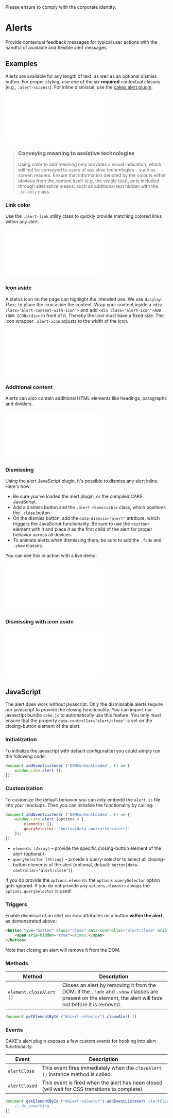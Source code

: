 <AlertInfo alertHeadline="Modifiable">
Please ensure to comply with the corporate identity.
</AlertInfo>

# Alerts

Provide contextual feedback messages for typical user actions with the handful of available and flexible alert messages.

## Examples

Alerts are available for any length of text, as well as an optional dismiss button. For proper styling, use one of the six **required** contextual classes (e.g., `.alert-success`). For inline dismissal, use the [cakes alert plugin](#examples-dismissing).

<ContentRack
    fields='
        "preview": {
            "src": "examples/AlertDefault.html",
            "type": "link"
        },
        "<html>":{
            "src": "examples/AlertDefault.html",
            "type": "content",
            "selector": "#showbox"
        }
    '
 />

![AlertDefault](examples/AlertDefault.html)

> ### Conveying meaning to assistive technologies
>
> Using color to add meaning only provides a visual indication, which will not be conveyed to users of assistive technologies – such as screen readers. Ensure that information denoted by the color is either obvious from the content itself (e.g. the visible text), or is included through alternative means, such as additional text hidden with the `.sr-only` class.

### Link color

Use the `.alert-link` utility class to quickly provide matching colored links within any alert.

<ContentRack
    fields='
        "preview": {
            "src": "examples/AlertLink.html",
            "type": "link"
        },
        "<html>":{
            "src": "examples/AlertLink.html",
            "type": "content",
            "selector": "#showbox"
        }
    '
 />

![AlertLink](examples/AlertLink.html)

### Icon aside

A status icon on the page can highlight the intended use. We use `display: flex;` to place the icon aside the content. Wrap your content inside a `<div class="alert-content-with-icon">` and add `<div class="alert-icon">ADD YOUR ICON</div>` in front of it. Thereby the icon must have a fixed size. The icon wrapper `.alert-icon` adjusts to the width of the icon.

<ContentRack
    fields='
        "preview": {
            "src": "examples/AlertIconsAside.html",
            "type": "link"
        },
        "<html>":{
            "src": "examples/AlertIconsAside.html",
            "type": "content",
            "selector": "#showbox"
        }
    '
 />

![AlertIconsAside](examples/AlertIconsAside.html)

### Additional content

Alerts can also contain additional HTML elements like headings, paragraphs and dividers.

<ContentRack
    fields='
        "preview": {
            "src": "examples/AlertAddidtionalContent.html",
            "type": "link"
        },
        "<html>":{
            "src": "examples/AlertAddidtionalContent.html",
            "type": "content",
            "selector": "#showbox"
        }
    '
 />

![AlertAddidtionalContent](examples/AlertAddidtionalContent.html)

### Dismissing

Using the alert JavaScript plugin, it's possible to dismiss any alert inline. Here's how:

* Be sure you've loaded the alert plugin, or the compiled CAKE JavaScript.
* Add a dismiss button and the `.alert-dismissible` class, which positions the `.close` button.
* On the dismiss button, add the `data-dismiss="alert"` attribute, which triggers the JavaScript functionality. Be sure to use the `<button>` element with it and place it as the first child of the alert for proper behavior across all devices.
* To animate alerts when dismissing them, be sure to add the `.fade` and `.show` classes.

You can see this in action with a live demo:

<ContentRack
    fields='
        "preview": {
            "src": "examples/AlertDismissing.html",
            "type": "link"
        },
        "<html>":{
            "src": "examples/AlertDismissing.html",
            "type": "content",
            "selector": "#showbox"
        },
        "JS":{
            "src": "examples/alert.js",
            "type": "content"
        }
    '
 />

![AlertDismissing](examples/AlertDismissing.html)

### Dismissing with icon aside

<ContentRack
    fields='
        "preview": {
            "src": "examples/AlertDismissingIconAside.html",
            "type": "link"
        },
        "<html>":{
            "src": "examples/AlertDismissingIconAside.html",
            "type": "content",
            "selector": "#showbox"
        },
        "JS":{
            "src": "examples/alert.js",
            "type": "content"
        }
    '
 />

![AlertDismissingIconAside](examples/AlertDismissingIconAside.html)

## JavaScript

The alert does work without javascript. Only the dismissable alerts require our javascript to provide the closing functionality.
You can import our javascript bundle `cake.js` to automatically use this feature. You only must ensure that the property `data-controller="alert/close"` is set on the closing-button element of the alert.

### Initialization

To initialize the javascript with default configuration you could simply run the following code:

```javascript
document.addEventListener ('DOMContentLoaded', () => {
    window.cake.alert ();
});
```

### Customization

To customize the default behavior you can only embedd the `alert.js` file into your mockups. Then you can initialize the functionality by calling:

```javascript
document.addEventListener ('DOMContentLoaded', () => {
    window.cake.alert (options = {
        elements: [],
        querySelector: 'button[data-controller=alert]'
    });
});
```

* `elements [Array]` – provide the specific closing-button element of the alert (optional)
* `querySelector [String]` – provide a query-selector to select all closing-button elements of the alert (optional, default: `button[data-controller="alert/close"]`)

If you do provide the `options.elements` the `options.querySelector` option gets ignored. If you do not provide any `options.elements` always the `options.querySelector` is used!


### Triggers

Enable dismissal of an alert via `data` attributes on a button **within the alert**, as demonstrated above:

```html
<button type="button" class="close" data-controller="alert/close" aria-label="Close">
    <span aria-hidden="true">&times;</span>
</button>
```

Note that closing an alert will remove it from the DOM.

### Methods

| Method | Description |
|---|---|
| `element.closeAlert ()` | Closes an alert by removing it from the DOM. If the `.fade` and `.show` classes are present on the element, the alert will fade out before it is removed. |

```javascript
document.getElementById ("#alert-selector").closeAlert ()
```

### Events

CAKE's alert plugin exposes a few custom events for hooking into alert functionality.

| Event | Description |
|---|---|
| `alertClose` | This event fires immediately when the <code>closeAlert ()</code> instance method is called. |
| `alertClosed` | This event is fired when the alert has been closed (will wait for CSS transitions to complete). |

```javascript
document.getElementById ("#alert-selector").addEventListener('alertClosed', () => {
    // do something...
})
```
